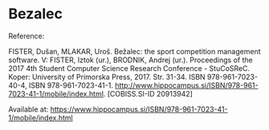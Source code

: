 # Bezalec

Reference:

FISTER, Dušan, MLAKAR, Uroš. Bežalec: the sport competition management software. V: FISTER, Iztok (ur.), BRODNIK, Andrej (ur.). Proceedings of the 2017 4th Student Computer Science Research Conference - StuCoSReC. Koper: University of Primorska Press, 2017. Str. 31-34. ISBN 978-961-7023-40-4, ISBN 978-961-7023-41-1. http://www.hippocampus.si/ISBN/978-961-7023-41-1/mobile/index.html. [COBISS.SI-ID 20913942]

Available at: https://www.hippocampus.si/ISBN/978-961-7023-41-1/mobile/index.html
